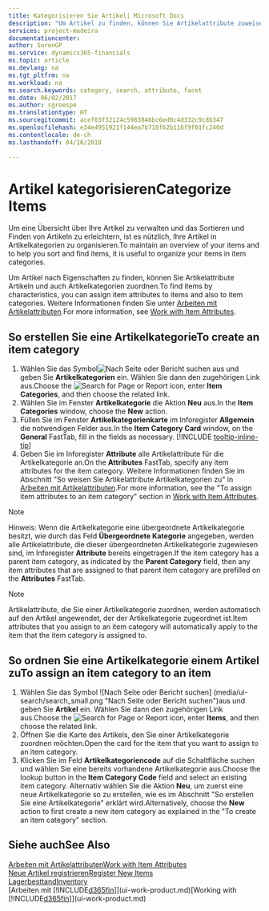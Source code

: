 ```yaml
---
title: Kategorisieren Sie Artikel| Microsoft Docs
description: "Um Artikel zu finden, können Sie Artikelattribute zuweisen und Artikel nach den definierten Kategorien organisieren."
services: project-madeira
documentationcenter: 
author: SorenGP
ms.service: dynamics365-financials
ms.topic: article
ms.devlang: na
ms.tgt_pltfrm: na
ms.workload: na
ms.search.keywords: category, search, attribute, facet
ms.date: 06/02/2017
ms.author: sgroespe
ms.translationtype: HT
ms.sourcegitcommit: acef03f32124c5983846bc6ed0c4d332c9c8b347
ms.openlocfilehash: e34e4951921f144ea7b718f62b116f9f01fc240d
ms.contentlocale: de-ch
ms.lasthandoff: 04/16/2018

---
```

# <a name="categorize-items"></a><span data-ttu-id="4a1dc-103">Artikel kategorisieren</span><span class="sxs-lookup"><span data-stu-id="4a1dc-103">Categorize Items</span></span>
<span data-ttu-id="4a1dc-104">Um eine Übersicht über Ihre Artikel zu verwalten und das Sortieren und Finden von Artikeln zu erleichtern, ist es nützlich, Ihre Artikel in Artikelkategorien zu organisieren.</span><span class="sxs-lookup"><span data-stu-id="4a1dc-104">To maintain an overview of your items and to help you sort and find items, it is useful to organize your items in item categories.</span></span>

<span data-ttu-id="4a1dc-105">Um Artikel nach Eigenschaften zu finden, können Sie Artikelattribute Artikeln und auch Artikelkategorien zuordnen.</span><span class="sxs-lookup"><span data-stu-id="4a1dc-105">To find items by characteristics, you can assign item attributes to items and also to item categories.</span></span> <span data-ttu-id="4a1dc-106">Weitere Informationen finden Sie unter [Arbeiten mit Artikelattributen](inventory-how-work-item-attributes.md).</span><span class="sxs-lookup"><span data-stu-id="4a1dc-106">For more information, see [Work with Item Attributes](inventory-how-work-item-attributes.md).</span></span>

## <a name="to-create-an-item-category"></a><span data-ttu-id="4a1dc-107">So erstellen Sie eine Artikelkategorie</span><span class="sxs-lookup"><span data-stu-id="4a1dc-107">To create an item category</span></span>
1. <span data-ttu-id="4a1dc-108">Wählen Sie das Symbol![ Nach Seite oder Bericht suchen](media/ui-search/search_small.png "Nach Seite oder Bericht suchen") aus und geben Sie **Artikelkategorien** ein. Wählen Sie dann den zugehörigen Link aus.</span><span class="sxs-lookup"><span data-stu-id="4a1dc-108">Choose the ![Search for Page or Report](media/ui-search/search_small.png "Search for Page or Report icon") icon, enter **Item Categories**, and then choose the related link.</span></span>
2. <span data-ttu-id="4a1dc-109">Wählen Sie im Fenster **Artikelkategorie** die Aktion **Neu** aus.</span><span class="sxs-lookup"><span data-stu-id="4a1dc-109">In the **Item Categories** window, choose the **New** action.</span></span>
3. <span data-ttu-id="4a1dc-110">Füllen Sie im Fenster **Artikelkategorienkarte** im Inforegister **Allgemein** die notwendigen Felder aus.</span><span class="sxs-lookup"><span data-stu-id="4a1dc-110">In the **Item Category Card** window, on the **General** FastTab, fill in the fields as necessary.</span></span> [!INCLUDE [tooltip-inline-tip](includes/tooltip-inline-tip_md.md)]
4. <span data-ttu-id="4a1dc-111">Geben Sie im Inforegister **Attribute** alle Artikelattribute für die Artikelkategorie an.</span><span class="sxs-lookup"><span data-stu-id="4a1dc-111">On the **Attributes** FastTab, specify any item attributes for the item category.</span></span> <span data-ttu-id="4a1dc-112">Weitere Informationen finden Sie im Abschnitt "So weisen Sie Artikelattribute Artikelkategorien zu" in [Arbeiten mit Artikelattributen](inventory-how-work-item-attributes.md).</span><span class="sxs-lookup"><span data-stu-id="4a1dc-112">For more information, see the "To assign item attributes to an item category" section in [Work with Item Attributes](inventory-how-work-item-attributes.md).</span></span>

> [!NOTE]  
>   <span data-ttu-id="4a1dc-113">Hinweis: Wenn die Artikelkategorie eine übergeordnete Artikelkategorie besitzt, wie durch das Feld **Übergeordnete Kategorie** angegeben, werden alle Artikelattribute, die dieser übergeordneten Artikelkategorie zugewiesen sind, im Inforegister **Attribute** bereits eingetragen.</span><span class="sxs-lookup"><span data-stu-id="4a1dc-113">If the item category has a parent item category, as indicated by the **Parent Category** field, then any item attributes that are assigned to that parent item category are prefilled on the **Attributes** FastTab.</span></span>

> [!NOTE]  
>   <span data-ttu-id="4a1dc-114">Artikelattribute, die Sie einer Artikelkategorie zuordnen, werden automatisch auf den Artikel angewendet, der der Artikelkategorie zugeordnet ist.</span><span class="sxs-lookup"><span data-stu-id="4a1dc-114">Item attributes that you assign to an item category will automatically apply to the item that the item category is assigned to.</span></span>

## <a name="to-assign-an-item-category-to-an-item"></a><span data-ttu-id="4a1dc-115">So ordnen Sie eine Artikelkategorie einem Artikel zu</span><span class="sxs-lookup"><span data-stu-id="4a1dc-115">To assign an item category to an item</span></span>
1. <span data-ttu-id="4a1dc-116">Wählen Sie das Symbol ![Nach Seite oder Bericht suchen] (media/ui-search/search_small.png "Nach Seite oder Bericht suchen")aus und geben Sie **Artikel** ein. Wählen Sie dann den zugehörigen Link aus.</span><span class="sxs-lookup"><span data-stu-id="4a1dc-116">Choose the ![Search for Page or Report](media/ui-search/search_small.png "Search for Page or Report icon") icon, enter **Items**, and then choose the related link.</span></span>
2. <span data-ttu-id="4a1dc-117">Öffnen Sie die Karte des Artikels, den Sie einer Artikelkategorie zuordnen möchten.</span><span class="sxs-lookup"><span data-stu-id="4a1dc-117">Open the card for the item that you want to assign to an item category.</span></span>
3. <span data-ttu-id="4a1dc-118">Klicken Sie im Feld **Artikelkategoriencode** auf die Schaltfläche suchen und wählen Sie eine bereits vorhandene Artikelkategorie aus.</span><span class="sxs-lookup"><span data-stu-id="4a1dc-118">Choose the lookup button in the **Item Category Code** field and select an existing item category.</span></span> <span data-ttu-id="4a1dc-119">Alternativ wählen Sie die Aktion **Neu**, um zuerst eine neue Artikelkategorie so zu erstellen, wie es im Abschnitt "So erstellen Sie eine Artikelkategorie" erklärt wird.</span><span class="sxs-lookup"><span data-stu-id="4a1dc-119">Alternatively, choose the **New** action to first create a new item category as explained in the "To create an item category" section.</span></span>

## <a name="see-also"></a><span data-ttu-id="4a1dc-120">Siehe auch</span><span class="sxs-lookup"><span data-stu-id="4a1dc-120">See Also</span></span>
[<span data-ttu-id="4a1dc-121">Arbeiten mit Artikelattributen</span><span class="sxs-lookup"><span data-stu-id="4a1dc-121">Work with Item Attributes</span></span>](inventory-how-work-item-attributes.md)  
[<span data-ttu-id="4a1dc-122">Neue Artikel registrieren</span><span class="sxs-lookup"><span data-stu-id="4a1dc-122">Register New Items</span></span>](inventory-how-register-new-items.md)  
[<span data-ttu-id="4a1dc-123">Lagerbesttand</span><span class="sxs-lookup"><span data-stu-id="4a1dc-123">Inventory</span></span>](inventory-manage-inventory.md)  
<span data-ttu-id="4a1dc-124">[Arbeiten mit [!INCLUDE[d365fin](includes/d365fin_md.md)]](ui-work-product.md)</span><span class="sxs-lookup"><span data-stu-id="4a1dc-124">[Working with [!INCLUDE[d365fin](includes/d365fin_md.md)]](ui-work-product.md)</span></span>

